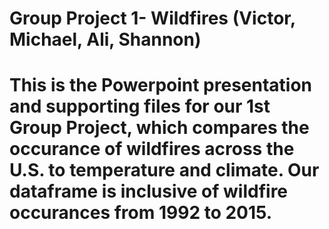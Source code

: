 
# Group Project 1- Wildfires (Victor, Michael, Ali, Shannon)

# This is the Powerpoint presentation and supporting files for our 1st Group Project, which compares the occurance of wildfires across the U.S. to temperature and climate. Our dataframe is inclusive of wildfire occurances from 1992 to 2015. 
